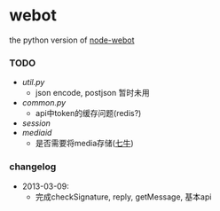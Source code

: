 webot
=====

the python version of [node-webot](https://github.com/node-webot/wechat)



### TODO
- *util.py*
	* json encode, postjson 暂时未用
- *common.py*
	* api中token的缓存问题(redis?)
- *session*
- *mediaid*
	* 是否需要将media存储([七牛](http://developer.qiniu.com/docs/v6/sdk/python-sdk.html))

### changelog
- 2013-03-09:
	* 完成checkSignature, reply, getMessage, 基本api